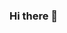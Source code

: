 ### Hi there 👋

<!--
**Ux4hack/Ux4hack** is a ✨ _special_ ✨ repository because its `README.md` (this file) appears on your GitHub profile.

Here are some ideas to get you started:

- 🔭 I’m currently working on ...
- 🌱 I’m currently learning ...
- 👯 I’m looking to collaborate on ...
- 🤔 I’m looking for help with ...
- 💬 Ask me about ...
- 📫 How to reach me: ...
- 😄 Pronouns: ...
- ⚡ Fun fact: ...

<a href="https://github.com/Zachpocalypse/github-readme-stats"><img src="https://github-readme-stats.vercel.app/api?username=Ux4hack&show_icons=true&theme=dark&locale=es&cache_seconds=2500&show_border=true&icon_color=31ff0d&title_color=FF0000&bg_color=101010&include_all_commits=true"></a>
[![GitHub Streak](http://github-readme-streak-stats.herokuapp.com?user=Ux4hack&theme=dark&border_radius=8.5&locale=es&date_format=M%20j%5B%2C%20Y%5D&mode=weekly&type=png&ring=FF0000)](https://git.io/streak-stats)


<h1 align="center">Soy Ux4hack</h1>
<h3 align="center">El mejor 🔥</h3>

<p align="left"> <img src="https://komarev.com /ghpvc/?username=Ux4hack&label=Profile%20views&color=ff0000&style=flat-square" alt="ux4hack" /> </p> <p align="

left"> <a href="https://github.com/ ryo-ma/github-profile-trofeo"><img src="https://github-perfil-trofeo.vercel.app/?username=Ux4hack" alt="Ux4hack" /></a> </p>

<h3 align="left">Conéctese conmigo:</h3>
<p align="left">
</p>

<h3 align="left">Idiomas y herramientas:</h3>
<p align="left"> <a href="https://developer.android.com" target="_blank" rel="noreferrer"> <img src="https://raw.githubusercontent.com/devicons /devicon/master/icons/android/android-original-wordmark.svg" alt="android" width="40" height="40"/> </a> <a href="https://www.gnu .org/software/bash/" target="_blank" rel="noreferrer"> <img src="https://www.vectorlogo.zone/logos/gnu_bash/gnu_bash-icon.svg" alt="bash" ancho ="40" height="40"/> </a> <a href="https://git-scm.com/" target="_blank" rel="noreferrer"> <img src="https:/ /www.vectorlogo.zone/logos/git-scm/git-scm-icon.svg" alt="git" width="40" height="40"/> </a> <a href="https://www. linux.org/" target="_blank" rel="noreferrer"> <img src="https://raw.githubusercontent.com/devicons/devicon/master/icons/linux/linux-original.svg" alt=" linux" width="40" height="40"/> </a> <a href="https://www.php.net" target="_blank" rel="noreferrer"> <img src="https ://raw.githubusercontent.com/devicons/devicon/master/icons/php/php-original.svg" alt="php" ancho="40" altura="40"/> </a> <a href= "https://www.python.org"target="_blank" rel="noreferrer"> <img src="https://raw.githubusercontent.com/devicons/devicon/master/icons/python/python-original.svg" alt="python" width=" 40" altura="40"/> </a> </p>

<p><img align="left" src="https://github-readme-stats.vercel.app/api/top-langs?username=ux4hack&show_icons=true&text_color=757575&locale=en&layout=compact" alt="ux4hack" /></p>

<p> <img align="center" src="https://github-readme-stats.vercel.app/api?username=ux4hack&show_icons=true&locale=en" alt="ux4hack" /></p>

<p><img align="center" src="https://github-readme-streak-stats.herokuapp.com/?user=ux4hack&theme=highcontrast" alt="ux4hack" />< /p>
-->
